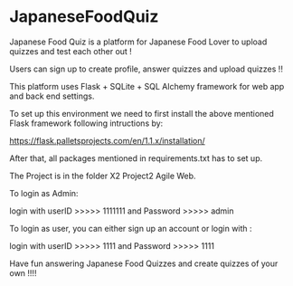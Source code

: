 # JapaneseFoodQuiz

Japanese Food Quiz is a platform for Japanese Food Lover to upload quizzes and test each other out !

Users can sign up to create profile, answer quizzes and upload quizzes !!

This platform uses Flask + SQLite + SQL Alchemy framework for web app and back end settings.

To set up this environment we need to first install the above mentioned Flask framework following intructions by:

https://flask.palletsprojects.com/en/1.1.x/installation/

After that, all packages mentioned in requirements.txt has to set up. 

The Project is in the folder X2 Project2 Agile Web.


To login as Admin:

login with userID   >>>>>   1111111
and Password        >>>>>   admin

To login as user, you can either sign up an account or login with :

login with userID   >>>>>   1111
and Password        >>>>>   1111


Have fun answering Japanese Food Quizzes and create quizzes of your own !!!!

